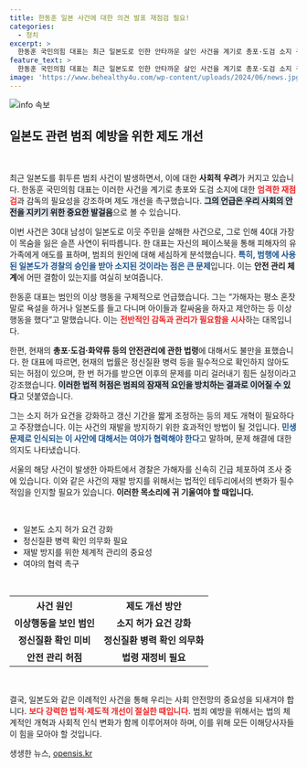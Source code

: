 ```yaml
---
title: 한동훈 일본 사건에 대한 의견 발표 재점검 필요!
categories:
  - 정치
excerpt: >
  한동훈 국민의힘 대표는 최근 일본도로 인한 안타까운 살인 사건을 계기로 총포·도검 소지 규정을 강화를 촉구했다. 그는 법령 재정비의 필요성을 강조하며, 정신질환을 가진 이의 도검 소지 허가 문제를 해결할 것을 국민의힘이 나서겠다고 밝혔다.
feature_text: >
  한동훈 국민의힘 대표는 최근 일본도로 인한 안타까운 살인 사건을 계기로 총포·도검 소지 규정을 강화를 촉구했다. 그는 법령 재정비의 필요성을 강조하며, 정신질환을 가진 이의 도검 소지 허가 문제를 해결할 것을 국민의힘이 나서겠다고 밝혔다.
image: 'https://www.behealthy4u.com/wp-content/uploads/2024/06/news.jpg'
---
```


<p><img src="https://www.behealthy4u.com/wp-content/uploads/2024/06/news.jpg" alt="info 속보" /></p>

<p><h2 data-ke-size="size26">일본도 관련 범죄 예방을 위한 제도 개선</h2><p data-ke-size="size16">&nbsp;</p></p>

<p>최근 일본도를 휘두른 범죄 사건이 발생하면서, 이에 대한 <b>사회적 우려</b>가 커지고 있습니다. 한동훈 국민의힘 대표는 이러한 사건을 계기로 총포와 도검 소지에 대한 <b><span style="color: #ee2323;">엄격한 재점검</span></b>과 감독의 필요성을 강조하며 제도 개선을 촉구했습니다. <b><span style="background-color: #21538527;">그의 언급은 우리 사회의 안전을 지키기 위한 중요한 발걸음</span></b>으로 볼 수 있습니다.   </p>

<p>이번 사건은 30대 남성이 일본도로 이웃 주민을 살해한 사건으로, 그로 인해 40대 가장이 목숨을 잃은 슬픈 사연이 뒤따릅니다. 한 대표는 자신의 페이스북을 통해 피해자의 유가족에게 애도를 표하며, 범죄의 원인에 대해 세심하게 분석했습니다. <b><span style="color: #1a5490;">특히, 범행에 사용된 일본도가 경찰의 승인을 받아 소지된 것이라는 점은 큰 문제</span></b>입니다. 이는 <b>안전 관리 체계</b>에 어떤 결함이 있는지를 여실히 보여줍니다.  </p>

<p>한동훈 대표는 범인의 이상 행동을 구체적으로 언급했습니다. 그는 “가해자는 평소 혼잣말로 욕설을 하거나 일본도를 들고 다니며 아이들과 칼싸움을 하자고 제안하는 등 이상행동을 했다”고 말했습니다. 이는 <b><span style="color: #ee2323;">전반적인 감독과 관리가 필요함을 시사</span></b>하는 대목입니다.  </p>

<p>한편, 현재의 <b>총포·도검·화약류 등의 안전관리에 관한 법령</b>에 대해서도 불만을 표했습니다. 한 대표에 따르면, 현재의 법률은 정신질환 병력 등을 필수적으로 확인하지 않아도 되는 허점이 있으며, 한 번 허가를 받으면 이후의 문제를 미리 걸러내기 힘든 실정이라고 강조했습니다. <b><span style="background-color: #21538527;">이러한 법적 허점은 범죄의 잠재적 요인을 방치하는 결과로 이어질 수 있다</span></b>고 덧붙였습니다.  </p>

<p>그는 소지 허가 요건을 강화하고 갱신 기간을 짧게 조정하는 등의 제도 개혁이 필요하다고 주장했습니다. 이는 사건의 재발을 방지하기 위한 효과적인 방법이 될 것입니다. <b><span style="color: #1a5490;">민생 문제로 인식되는 이 사안에 대해서는 여야가 협력해야 한다</span></b>고 말하며, 문제 해결에 대한 의지도 나타냈습니다.  </p>

<p>서울의 해당 사건이 발생한 아파트에서 경찰은 가해자를 신속히 긴급 체포하여 조사 중에 있습니다. 이와 같은 사건의 재발 방지를 위해서는 법적인 테두리에서의 변화가 필수적임을 인지할 필요가 있습니다. <b>이러한 목소리에 귀 기울여야 할 때입니다.</b>  </p>

<p data-ke-size="size16">&nbsp;</p>

<ul>
    <li>일본도 소지 허가 요건 강화</li>
    <li>정신질환 병력 확인 의무화 필요</li>
    <li>재발 방지를 위한 체계적 관리의 중요성</li>
    <li>여야의 협력 촉구</li>
</ul>

<p data-ke-size="size16">&nbsp;</p>

<table style="width: 100%;">
    <tr>
        <th style="text-align: center; height: 30px;">사건 원인</th>
        <th style="text-align: center; height: 30px;">제도 개선 방안</th>
    </tr>
    <tr>
        <td style="text-align: center; height: 17px;"><b>이상행동을 보인 범인</b></td>
        <td style="text-align: center; height: 17px;"><b>소지 허가 요건 강화</b></td>
    </tr>
    <tr>
        <td style="text-align: center; height: 17px;"><b>정신질환 확인 미비</b></td>
        <td style="text-align: center; height: 17px;"><b>정신질환 병력 확인 의무화</b></td>
    </tr>
    <tr>
        <td style="text-align: center; height: 17px;"><b>안전 관리 허점</b></td>
        <td style="text-align: center; height: 17px;"><b>법령 재정비 필요</b></td>
    </tr>
</table>

<p data-ke-size="size16">&nbsp;</p>

<p>결국, 일본도와 같은 이례적인 사건을 통해 우리는 사회 안전망의 중요성을 되새겨야 합니다. <b><span style="color: #ee2323;">보다 강력한 법적·제도적 개선이 절실한 때입니다.</span></b> 범죄 예방을 위해서는 법의 체계적인 개혁과 사회적 인식 변화가 함께 이루어져야 하며, 이를 위해 모든 이해당사자들이 힘을 모아야 할 것입니다.</p>
생생한 뉴스, <a href="https://opensis.kr" rel="dofollow">opensis.kr</a>


